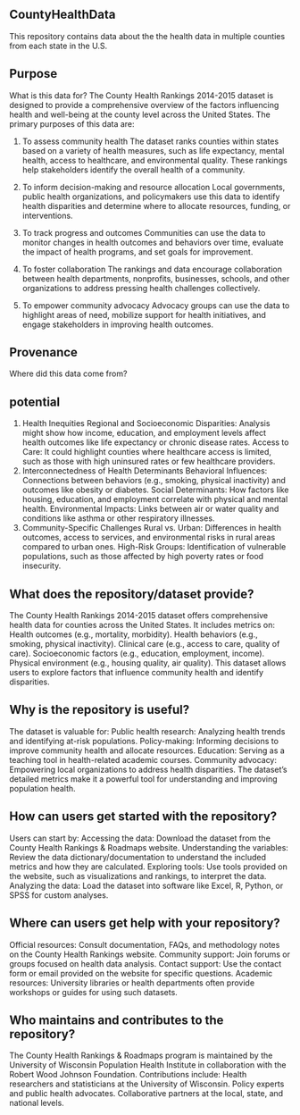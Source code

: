 ## CountyHealthData 

This repository contains data about the the health data in multiple counties from each state in the U.S.

## Purpose
What is this data for?
The County Health Rankings 2014-2015 dataset is designed to provide a comprehensive overview of the factors influencing health and well-being at the county level across the United States. The primary purposes of this data are:

1. To assess community health
The dataset ranks counties within states based on a variety of health measures, such as life expectancy, mental health, access to healthcare, and environmental quality. These rankings help stakeholders identify the overall health of a community.

2. To inform decision-making and resource allocation
Local governments, public health organizations, and policymakers use this data to identify health disparities and determine where to allocate resources, funding, or interventions.

3. To track progress and outcomes
Communities can use the data to monitor changes in health outcomes and behaviors over time, evaluate the impact of health programs, and set goals for improvement.

4. To foster collaboration
The rankings and data encourage collaboration between health departments, nonprofits, businesses, schools, and other organizations to address pressing health challenges collectively.

5. To empower community advocacy
Advocacy groups can use the data to highlight areas of need, mobilize support for health initiatives, and engage stakeholders in improving health outcomes.

## Provenance
Where did this data come from?

## potential
1. Health Inequities
Regional and Socioeconomic Disparities: Analysis might show how income, education, and employment levels affect health outcomes like life expectancy or chronic disease rates.
Access to Care: It could highlight counties where healthcare access is limited, such as those with high uninsured rates or few healthcare providers.
2. Interconnectedness of Health Determinants
Behavioral Influences: Connections between behaviors (e.g., smoking, physical inactivity) and outcomes like obesity or diabetes.
Social Determinants: How factors like housing, education, and employment correlate with physical and mental health.
Environmental Impacts: Links between air or water quality and conditions like asthma or other respiratory illnesses.
3. Community-Specific Challenges
Rural vs. Urban: Differences in health outcomes, access to services, and environmental risks in rural areas compared to urban ones.
High-Risk Groups: Identification of vulnerable populations, such as those affected by high poverty rates or food insecurity.

## What does the repository/dataset provide?
The County Health Rankings 2014-2015 dataset offers comprehensive health data for counties across the United States. It includes metrics on:
Health outcomes (e.g., mortality, morbidity).
Health behaviors (e.g., smoking, physical inactivity).
Clinical care (e.g., access to care, quality of care).
Socioeconomic factors (e.g., education, employment, income).
Physical environment (e.g., housing quality, air quality).
This dataset allows users to explore factors that influence community health and identify disparities.
## Why is the repository is useful?
The dataset is valuable for:
Public health research: Analyzing health trends and identifying at-risk populations.
Policy-making: Informing decisions to improve community health and allocate resources.
Education: Serving as a teaching tool in health-related academic courses.
Community advocacy: Empowering local organizations to address health disparities.
The dataset’s detailed metrics make it a powerful tool for understanding and improving population health.
## How can users get started with the repository?
Users can start by:
Accessing the data: Download the dataset from the County Health Rankings & Roadmaps website.
Understanding the variables: Review the data dictionary/documentation to understand the included metrics and how they are calculated.
Exploring tools: Use tools provided on the website, such as visualizations and rankings, to interpret the data.
Analyzing the data: Load the dataset into software like Excel, R, Python, or SPSS for custom analyses.
## Where can users get help with your repository?
Official resources: Consult documentation, FAQs, and methodology notes on the County Health Rankings website.
Community support: Join forums or groups focused on health data analysis.
Contact support: Use the contact form or email provided on the website for specific questions.
Academic resources: University libraries or health departments often provide workshops or guides for using such datasets.
## Who maintains and contributes to the repository?
The County Health Rankings & Roadmaps program is maintained by the University of Wisconsin Population Health Institute in collaboration with the Robert Wood Johnson Foundation. Contributions include:
Health researchers and statisticians at the University of Wisconsin.
Policy experts and public health advocates.
Collaborative partners at the local, state, and national levels.







